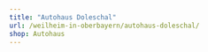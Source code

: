```yaml
---
title: "Autohaus Doleschal"
url: /weilheim-in-oberbayern/autohaus-doleschal/
shop: Autohaus
---
```

